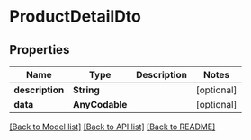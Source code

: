 # ProductDetailDto

## Properties
Name | Type | Description | Notes
------------ | ------------- | ------------- | -------------
**description** | **String** |  | [optional] 
**data** | **AnyCodable** |  | [optional] 

[[Back to Model list]](../README.md#documentation-for-models) [[Back to API list]](../README.md#documentation-for-api-endpoints) [[Back to README]](../README.md)


